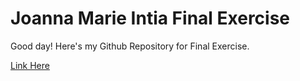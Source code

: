 # Joanna Marie Intia Final Exercise

Good day! Here's my Github Repository for Final Exercise.

[Link Here](intia-joannamarie.netlify.app)